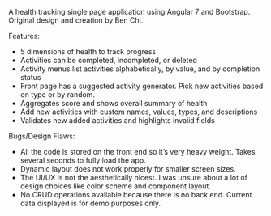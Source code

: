 A health tracking single page application using Angular 7 and Bootstrap.  Original design and creation by Ben Chi.

Features:
- 5 dimensions of health to track progress
- Activities can be completed, incompleted, or deleted
- Activity menus list activities alphabetically, by value, and by completion status
- Front page has a suggested activity generator.  Pick new activities based on type or by random.
- Aggregates score and shows overall summary of health
- Add new activities with custom names, values, types, and descriptions
- Validates new added activities and highlights invalid fields

Bugs/Design Flaws:
- All the code is stored on the front end so it’s very heavy weight. Takes several seconds to fully load the app.
- Dynamic layout does not work properly for smaller screen sizes.
- The UI/UX is not the aesthetically nicest. I was unsure about a lot of design choices like color scheme and component layout.
- No CRUD operations available because there is no back end. Current data displayed is for demo purposes only.
